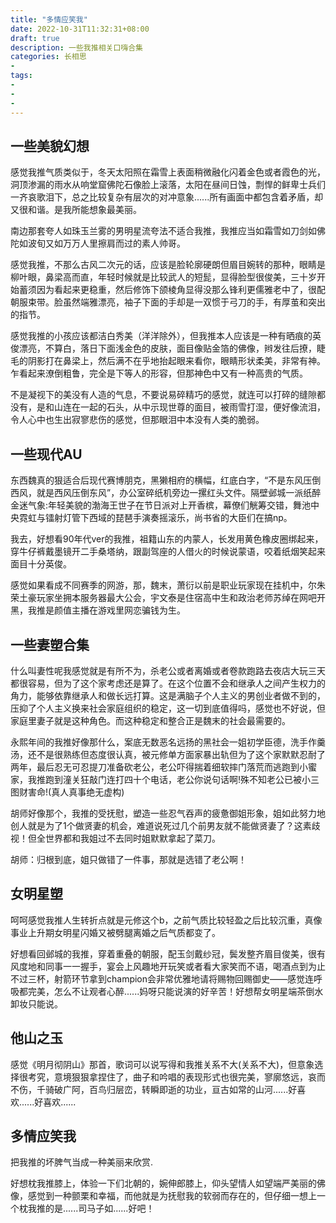 ```yaml
---
title: "多情应笑我"
date: 2022-10-31T11:32:31+08:00
draft: true
description: 一些我推相关口嗨合集
categories: 长相思
-
tags:
-
-
-
---
```








## 一些美貌幻想

感觉我推气质类似于，冬天太阳照在霜雪上表面稍微融化闪着金色或者霞色的光，洞顶渗漏的雨水从响堂窟佛陀石像脸上滚落，太阳在昼间日蚀，剽悍的鲜卑士兵们一齐哀歌泪下，总之比较复杂有层次的对冲意象......所有画面中都包含着矛盾，却又很和谐。是我所能想象最美丽。



南边那套夸人如珠玉兰雾的男明星流夸法不适合我推，我推应当如霜雪如刀剑如佛陀如波旬又如万万人里擦肩而过的素人帅哥。



感觉我推，不那么古风二次元的话，应该是脸轮廓硬朗但眉目婉转的那种，眼睛是柳叶眼，鼻梁高而直，年轻时候就是比较武人的短髭，显得脸型很俊美，三十岁开始蓄须因为看起来更稳重，然后修饰下颌棱角显得没那么锋利更儒雅老中了，很配朝服束带。脸虽然端雅漂亮，袖子下面的手却是一双惯于弓刀的手，有厚茧和突出的指节。



感觉我推的小孩应该都洁白秀美（洋洋除外），但我推本人应该是一种有晒痕的英俊漂亮，不算白，落日下面浅金色的皮肤，面目像贴金箔的佛像，辫发往后撩，睫毛的阴影打在鼻梁上，然后满不在乎地抬起眼来看你，眼睛形状柔美，非常有神。乍看起来潦倒粗鲁，完全是下等人的形容，但那神色中又有一种高贵的气质。



不是凝视下的美没有人造的气息，不要说易碎精巧的感觉，就连可以打碎的缝隙都没有，是和山连在一起的石头，从中示现世尊的面目，被雨雪打湿，便好像流泪，令人心中也生出寂寥悲伤的感觉，但那眼泪中本没有人类的脆弱。

## 一些现代AU



东西魏真的狠适合后现代赛博朋克，黑獭相府的横幅，红底白字，“不是东风压倒西风，就是西风压倒东风”，办公室碎纸机旁边一摞红头文件。隔壁邺城一派纸醉金迷气象:年轻美貌的渤海王世子在节日派对上开香槟，幕僚们觥筹交错，舞池中央霓虹与镭射灯管下西域的琵琶手演奏摇滚乐，尚书省的大臣们在搞np。



我去，好想看90年代ver的我推，祖籍山东的内蒙人，长发用黄色橡皮圈绑起来，穿牛仔裤戴墨镜开二手桑塔纳，跟副驾座的人借火的时候说蒙语，咬着纸烟笑起来面目十分英俊。



感觉如果看成不同赛季的网游，那，魏末，萧衍以前是职业玩家现在挂机中，尔朱荣土豪玩家坐拥本服务器最大公会，宇文泰是住宿高中生和政治老师苏绰在网吧开黑，我推是颜值主播在游戏里网恋骗钱为生。

## 一些妻塑合集



什么叫妻性呢我感觉就是有所不为，杀老公或者离婚或者卷款跑路去夜店大玩三天都很容易，但为了这个家考虑还是算了。在这个位置不会和继承人之间产生权力的角力，能够依靠继承人和做长远打算。这是满脑子个人主义的男创业者做不到的，压抑了个人主义换来社会家庭组织的稳定，这一切到底值得吗，感觉也不好说，但家庭里妻子就是这种角色。而这种稳定和整合正是魏末的社会最需要的。



永熙年间的我推好像那什么，案底无数恶名远扬的黑社会一姐初学臣德，洗手作羹汤，还不是很熟练但态度很认真，被元修单方面家暴出轨但为了这个家默默忍耐了两年，最后忍无可忍提刀准备砍老公，老公吓得揣着细软摔门落荒而逃跑到小蜜家，我推跑到潼关狂敲门连打四十个电话，老公你说句话啊!殊不知老公已被小三图财害命!(真人真事绝无虚构)



胡师好像那个，我推的受抚慰，塑造一些忍气吞声的疲惫御姐形象，姐如此努力地创人就是为了1个做贤妻的机会，难道说死过几个前男友就不能做贤妻了？这素歧视！但全世界都和我姐过不去同时姐默默拿起了菜刀。

胡师：归根到底，姐只做错了一件事，那就是选错了老公啊！

## 女明星塑

呵呵感觉我推人生转折点就是元修这个b，之前气质比较轻盈之后比较沉重，真像事业上升期女明星闪婚又被劈腿离婚之后气质都变了。

好想看回邺城的我推，穿着重叠的朝服，配玉剑戴纱冠，鬓发整齐眉目俊美，很有风度地和同事一一握手，宴会上风趣地开玩笑或者看大家笑而不语，喝酒点到为止不过三杯，射箭环节拿到champion会非常优雅地请将赐物回赐御史——感觉连呼吸都完美，怎么不让观者心醉......妈呀只能说演的好辛苦！好想帮女明星端茶倒水卸妆只能说。

## 他山之玉

感觉《明月彻阴山》那首，歌词可以说写得和我推关系不大(关系不大)，但意象选择很考究，意境狠狠拿捏住了，曲子和吟唱的表现形式也很完美，寥廓悠远，哀而不伤，千骑破广阿，百鸟归层峦，转瞬即逝的功业，亘古如常的山河......好喜欢......好喜欢......

## 多情应笑我

把我推的坏脾气当成一种美丽来欣赏.

好想枕我推膝上，体验一下们北朝的，婉伸郎膝上，仰头望情人如望端严美丽的佛像，感觉到一种颤栗和幸福，而他就是为抚慰我的软弱而存在的，但仔细一想上一个枕我推的是......司马子如......好吧！ 
